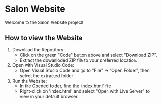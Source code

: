 # Salon Website

Welcome to the Salon Website project!

## How to view the Website

1. Download the Repository:
   - Click on the green "Code" button above and select "Download ZIP".
   - Extract the dowanloded ZIP file to your preferred location.
2. Open with Visual Studio Code:
   - Open Visual Studio Code and go to "File" -> "Open Folder", then select the extracted folder
3. Run the Website:
   - In the Opened folder, find the 'index.html' file
   - Right-click on 'index.html' and select "Open with Live Server" to view in your default browser.
